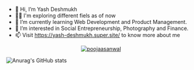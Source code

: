 - 👋 Hi, I’m Yash Deshmukh 
- 🙌🏻 I'm exploring different fiels as of now
- 🌱 I’m currently learning Web Development and Product Management.
- 👀 I’m interested in Social Entrepreneurship, Photography and Finance.
- 📫 Visit https://yash-deshmukh.super.site/ to know more about me

<p align="center"> <a href="https://twitter.com/yashd_yd7" target="_blank"><img src="https://img.shields.io/twitter/follow/yashd_yd7?logo=twitter&style=for-the-badge" alt="poojaasanwal" /></a> </p>

![Anurag's GitHub stats](https://github-readme-stats.vercel.app/api?username=yashdeshmukh25&hide=contribs,prs)
<!---
yashdeshmukh25/yashdeshmukh25 is a ✨ special ✨ repository because its `README.md` (this file) appears on your GitHub profile.
You can click the Preview link to take a look at your changes.
--->
